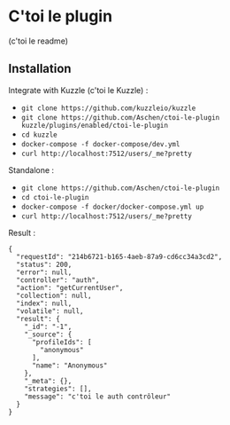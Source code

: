 # C'toi le plugin

(c'toi le readme)

## Installation

Integrate with Kuzzle (c'toi le Kuzzle) :
 - `git clone https://github.com/kuzzleio/kuzzle`
 - `git clone https://github.com/Aschen/ctoi-le-plugin kuzzle/plugins/enabled/ctoi-le-plugin`
 - `cd kuzzle`
 - `docker-compose -f docker-compose/dev.yml`
 - `curl http://localhost:7512/users/_me?pretty`

Standalone :
  - `git clone https://github.com/Aschen/ctoi-le-plugin`
  - `cd ctoi-le-plugin`
  - `docker-compose -f docker/docker-compose.yml up`
  - `curl http://localhost:7512/users/_me?pretty`

Result :

```
{
  "requestId": "214b6721-b165-4aeb-87a9-cd6cc34a3cd2",
  "status": 200,
  "error": null,
  "controller": "auth",
  "action": "getCurrentUser",
  "collection": null,
  "index": null,
  "volatile": null,
  "result": {
    "_id": "-1",
    "_source": {
      "profileIds": [
        "anonymous"
      ],
      "name": "Anonymous"
    },
    "_meta": {},
    "strategies": [],
    "message": "c'toi le auth contrôleur"
  }
}
```
